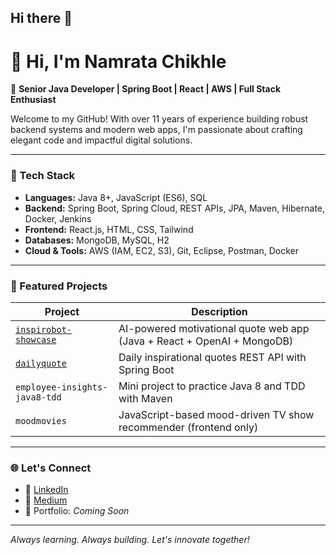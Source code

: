 ## Hi there 👋

# 👋 Hi, I'm Namrata Chikhle

🎯 **Senior Java Developer | Spring Boot | React | AWS | Full Stack Enthusiast**

Welcome to my GitHub! With over 11 years of experience building robust backend systems and modern web apps, I'm passionate about crafting elegant code and impactful digital solutions.

---

### 🚀 Tech Stack

- **Languages:** Java 8+, JavaScript (ES6), SQL
- **Backend:** Spring Boot, Spring Cloud, REST APIs, JPA, Maven, Hibernate, Docker, Jenkins
- **Frontend:** React.js, HTML, CSS, Tailwind
- **Databases:** MongoDB, MySQL, H2
- **Cloud & Tools:** AWS (IAM, EC2, S3), Git, Eclipse, Postman, Docker

---

### 💼 Featured Projects

| Project | Description |
|--------|-------------|
| [`inspirobot-showcase`](https://github.com/nchikhle/inspirobot-showcase) | AI-powered motivational quote web app (Java + React + OpenAI + MongoDB) |
| [`dailyquote`](https://github.com/nchikhle/dailyquote) | Daily inspirational quotes REST API with Spring Boot |
| `employee-insights-java8-tdd` | Mini project to practice Java 8 and TDD with Maven |
| `moodmovies` | JavaScript-based mood-driven TV show recommender (frontend only) |

---

### 🌐 Let's Connect
- 🔗 [LinkedIn](https://www.linkedin.com/in/namrata-chikhle/)
- 🔗 [Medium](https://medium.com/@logiqpool)
- 💼 Portfolio: *Coming Soon*

---

_Always learning. Always building. Let's innovate together!_

